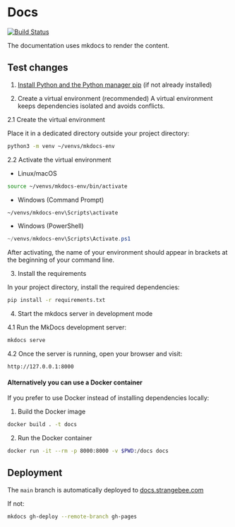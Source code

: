 # Docs

[![Build Status](https://github.com/StrangeBeeCorp/docs/actions/workflows/pages/pages-build-deployment/badge.svg)](https://github.com/StrangeBeeCorp/docs/actions/workflows/pages/pages-build-deployment)

The documentation uses mkdocs to render the content.

## Test changes

1. [Install Python and the Python manager pip](https://www.mkdocs.org/user-guide/installation/) (if not already installed)

2. Create a virtual environment (recommended)
A virtual environment keeps dependencies isolated and avoids conflicts.

2.1 Create the virtual environment

Place it in a dedicated directory outside your project directory:

```bash
python3 -m venv ~/venvs/mkdocs-env
```

2.2 Activate the virtual environment

* Linux/macOS
```bash
source ~/venvs/mkdocs-env/bin/activate
```

* Windows (Command Prompt)
```cmd
~/venvs/mkdocs-env\Scripts\activate
```

* Windows (PowerShell)
```powershell
~/venvs/mkdocs-env\Scripts\Activate.ps1
```

After activating, the name of your environment should appear in brackets at the beginning of your command line.

3. Install the requirements

In your project directory, install the required dependencies:

```bash
pip install -r requirements.txt
```

4. Start the mkdocs server in development mode

4.1 Run the MkDocs development server:

```bash
mkdocs serve
```

4.2 Once the server is running, open your browser and visit:

```http://127.0.0.1:8000```

#### Alternatively you can use a Docker container

If you prefer to use Docker instead of installing dependencies locally:

1. Build the Docker image

```bash
docker build . -t docs
```

2. Run the Docker container

```bash
docker run -it --rm -p 8000:8000 -v $PWD:/docs docs
```

## Deployment

The `main` branch is automatically deployed to [docs.strangebee.com](https://docs.strangebee.com)

If not:

```bash
mkdocs gh-deploy --remote-branch gh-pages
```

